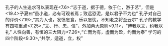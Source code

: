 孔子的人生追求可以表现在<7.6>:“志于道，据于德，依于仁，游于艺”，但是<19.4>子夏曰“虽小道，必有可观者焉；致远恐泥，是以君子不为也”
孔子对自己的评价<7.19>,“其为人也，发愤忘食，乐以忘忧，不知老之将至云尔”
孔子的教学有四项重点<7.25>,“文、行、忠、信”，外加两大原则<9.11>，“博我以文，约我以礼”
人性向善，有恒的三大阻力<7.26>,“亡而为有，虚而为盈，约而为泰”
学习的四个阶段<9.30>,“共学，适道，立，权”
